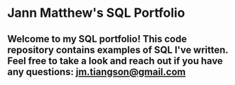# Jann Matthew's SQL Portfolio

## Welcome to my SQL portfolio! This code repository contains examples of SQL I've written. Feel free to take a look and reach out if you have any questions: jm.tiangson@gmail.com
